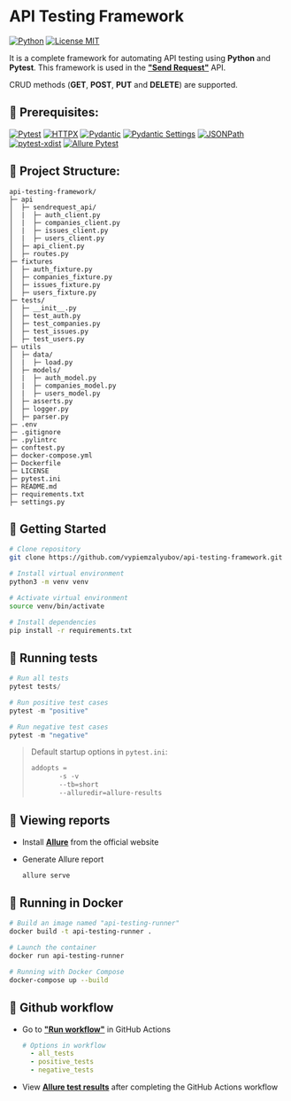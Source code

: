 # API Testing Framework 

[![Python](https://img.shields.io/badge/python-3.10%20%7C%203.11%20%7C%203.12-blue)](https://www.python.org/downloads/release/python-3120/)
[![License MIT](https://img.shields.io/badge/license-MIT-green)](https://github.com/vypiemzalyubov/api-testing-framework/blob/main/LICENSE)

It is a complete framework for automating API testing using **Python** and **Pytest**. This framework is used in the [**"Send Request"**](https://send-request.me/) API. 

CRUD methods (**GET**, **POST**, **PUT** and **DELETE**) are supported.

## :rocket: Prerequisites:

[![Pytest](https://img.shields.io/badge/pytest-7.4.2-blue)](https://pypi.python.org/pypi/pytest)
[![HTTPX](https://img.shields.io/badge/httpx-0.25.0-blue)](https://pypi.org/project/httpx/)
[![Pydantic](https://img.shields.io/badge/pydantic-2.3.0-blue)](https://pypi.org/project/pydantic/)
[![Pydantic Settings](https://img.shields.io/badge/pydantic--settings-2.0.3-blue)](https://pypi.org/project/pydantic-settings/)
[![JSONPath](https://img.shields.io/badge/jsonpath--ng-1.6.0-blue)](https://pypi.org/project/jsonpath-ng/)
[![pytest-xdist](https://img.shields.io/badge/pytest--xdist-3.3.1-blue)](https://pypi.org/project/pytest-xdist/)
[![Allure Pytest](https://img.shields.io/badge/allure--pytest-2.13.2-blue)](https://pypi.python.org/pypi/allure-pytest)

## :rocket: Project Structure:

```
api-testing-framework/
├─ api
│  ├─ sendrequest_api/
│  |  ├─ auth_client.py
│  |  ├─ companies_client.py
│  |  ├─ issues_client.py
│  |  ├─ users_client.py
│  ├─ api_client.py
│  ├─ routes.py
├─ fixtures
│  ├─ auth_fixture.py
│  ├─ companies_fixture.py
│  ├─ issues_fixture.py
│  ├─ users_fixture.py
├─ tests/
│  ├─ __init__.py
│  ├─ test_auth.py
│  ├─ test_companies.py
│  ├─ test_issues.py
│  ├─ test_users.py
├─ utils
│  ├─ data/
│  |  ├─ load.py
│  ├─ models/
│  |  ├─ auth_model.py
│  |  ├─ companies_model.py
│  |  ├─ users_model.py
│  ├─ asserts.py
│  ├─ logger.py
│  ├─ parser.py
├─ .env
├─ .gitignore
├─ .pylintrc
├─ conftest.py
├─ docker-compose.yml
├─ Dockerfile
├─ LICENSE
├─ pytest.ini
├─ README.md
├─ requirements.txt
├─ settings.py
```

## :rocket: Getting Started
```bash
# Clone repository
git clone https://github.com/vypiemzalyubov/api-testing-framework.git

# Install virtual environment
python3 -m venv venv

# Activate virtual environment
source venv/bin/activate

# Install dependencies
pip install -r requirements.txt
```

## :rocket: Running tests
```python
# Run all tests
pytest tests/

# Run positive test cases
pytest -m "positive"

# Run negative test cases
pytest -m "negative"
```
>Default startup options in `pytest.ini`:
>```python
>addopts = 
>        -s -v
>        --tb=short
>        --alluredir=allure-results
>```

## :rocket: Viewing reports
- Install [**Allure**](https://docs.qameta.io/allure/#_get_started) from the official website
- Generate Allure report
  
  ```bash
  allure serve
  ```

## :rocket: Running in Docker

```bash
# Build an image named "api-testing-runner"
docker build -t api-testing-runner .

# Launch the container
docker run api-testing-runner

# Running with Docker Compose
docker-compose up --build
```

## :rocket: Github workflow
- Go to [**"Run workflow"**](https://github.com/vypiemzalyubov/api-testing-framework/actions/workflows/run.yml) in GitHub Actions

  ```yml
  # Options in workflow
    - all_tests
    - positive_tests
    - negative_tests
  ```
- View [**Allure test results**](https://vypiemzalyubov.github.io/test-automation-rest-api/) after completing the GitHub Actions workflow
